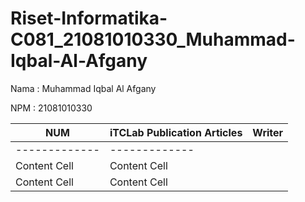 # Riset-Informatika-C081_21081010330_Muhammad-Iqbal-Al-Afgany

Nama : Muhammad Iqbal Al Afgany

NPM : 21081010330

| NUM  | iTCLab Publication Articles | Writer|
| --- | --------------------------------------- | ------ |
| ------------- | ------------- |
| Content Cell  | Content Cell  |
| Content Cell  | Content Cell  |
